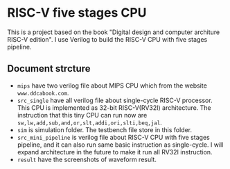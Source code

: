 # RISC-V five stages CPU
This is a project based on the book "Digital design and computer architure RISC-V edition".
I use Verilog to build the RISC-V CPU with five stages pipeline.
## Document strcture
- `mips` have two verilog file about MIPS CPU which from the website `www.ddcabook.com`.
- `src_single` have all verilog file about single-cycle RISC-V processor. This CPU is implemented as 32-bit RISC-V(RV32I) architecture. The instruction that this tiny CPU can run now are `sw,lw,add,sub,and,or,slt,addi,ori,slti,beq,jal`.
- `sim` is simulation folder. The testbench file store in this folder. 
- `src_mini_pipeline` is verilog file about RISC-V CPU with five stages pipeline, and it can also run same basic instruction as single-cycle. I will expand architecture in the future to make it run all RV32I instruction.
- `result` have the screenshots of waveform result.
